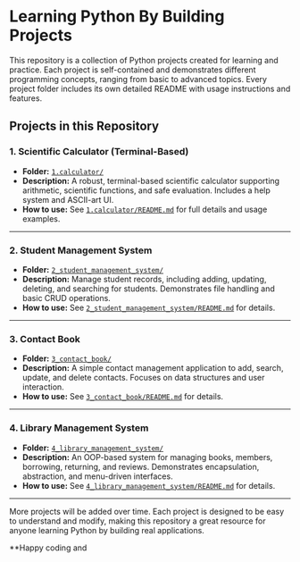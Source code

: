 # Learning Python By Building Projects

This repository is a collection of Python projects created for learning and practice. Each project is self-contained and demonstrates different programming concepts, ranging from basic to advanced topics. Every project folder includes its own detailed README with usage instructions and features.

## Projects in this Repository

### 1. Scientific Calculator (Terminal-Based)

- **Folder:** [`1.calculator/`](./1.calculator/)
- **Description:** A robust, terminal-based scientific calculator supporting arithmetic, scientific functions, and safe evaluation. Includes a help system and ASCII-art UI.
- **How to use:** See [`1.calculator/README.md`](./1.calculator/README.md) for full details and usage examples.

---

### 2. Student Management System

- **Folder:** [`2_student_management_system/`](./2_student_management_system/)
- **Description:** Manage student records, including adding, updating, deleting, and searching for students. Demonstrates file handling and basic CRUD operations.
- **How to use:** See [`2_student_management_system/README.md`](./2_student_management_system/README.md) for details.

---

### 3. Contact Book

- **Folder:** [`3_contact_book/`](./3_contact_book/)
- **Description:** A simple contact management application to add, search, update, and delete contacts. Focuses on data structures and user interaction.
- **How to use:** See [`3_contact_book/README.md`](./3_contact_book/README.md) for details.

---

### 4. Library Management System

- **Folder:** [`4_library_management_system/`](./4_library_management_system/)
- **Description:** An OOP-based system for managing books, members, borrowing, returning, and reviews. Demonstrates encapsulation, abstraction, and menu-driven interfaces.
- **How to use:** See [`4_library_management_system/README.md`](./4_library_management_system/README.md) for details.

---

More projects will be added over time. Each project is designed to be easy to understand and modify, making this repository a great resource for anyone learning Python by building real applications.

**Happy coding and